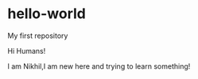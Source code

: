 # hello-world
My first repository

Hi Humans!

I am Nikhil,I am new here and trying to learn something! 
